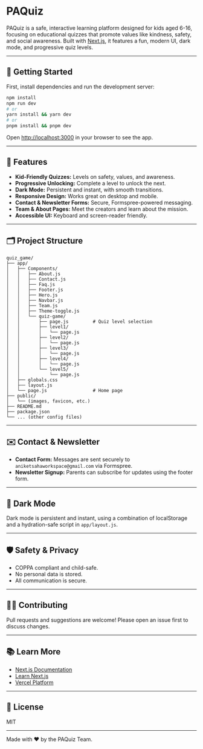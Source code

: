 # PAQuiz

PAQuiz is a safe, interactive learning platform designed for kids aged 6-16, focusing on educational quizzes that promote values like kindness, safety, and social awareness. Built with [Next.js](https://nextjs.org), it features a fun, modern UI, dark mode, and progressive quiz levels.

---

## 🚀 Getting Started

First, install dependencies and run the development server:

```bash
npm install
npm run dev
# or
yarn install && yarn dev
# or
pnpm install && pnpm dev
```

Open [http://localhost:3000](http://localhost:3000) in your browser to see the app.

---

## 🧩 Features

- **Kid-Friendly Quizzes:** Levels on safety, values, and awareness.
- **Progressive Unlocking:** Complete a level to unlock the next.
- **Dark Mode:** Persistent and instant, with smooth transitions.
- **Responsive Design:** Works great on desktop and mobile.
- **Contact & Newsletter Forms:** Secure, Formspree-powered messaging.
- **Team & About Pages:** Meet the creators and learn about the mission.
- **Accessible UI:** Keyboard and screen-reader friendly.

---

## 🗂️ Project Structure

```
quiz_game/
├── app/
│   ├── Components/
│   │   ├── About.js
│   │   ├── Contact.js
│   │   ├── Faq.js
│   │   ├── Footer.js
│   │   ├── Hero.js
│   │   ├── Navbar.js
│   │   ├── Team.js
│   │   ├── Theme-toggle.js
│   │   └── quiz-game/
│   │       ├── page.js         # Quiz level selection
│   │       ├── level1/
│   │       │   └── page.js
│   │       ├── level2/
│   │       │   └── page.js
│   │       ├── level3/
│   │       │   └── page.js
│   │       ├── level4/
│   │       │   └── page.js
│   │       └── level5/
│   │           └── page.js
│   ├── globals.css
│   ├── layout.js
│   └── page.js                 # Home page
├── public/
│   └── (images, favicon, etc.)
├── README.md
├── package.json
└── ... (other config files)
```

---

## ✉️ Contact & Newsletter

- **Contact Form:** Messages are sent securely to `aniketsahaworkspace@gmail.com` via Formspree.
- **Newsletter Signup:** Parents can subscribe for updates using the footer form.

---

## 🌙 Dark Mode

Dark mode is persistent and instant, using a combination of localStorage and a hydration-safe script in `app/layout.js`.

---

## 🛡️ Safety & Privacy

- COPPA compliant and child-safe.
- No personal data is stored.
- All communication is secure.

---

## 👨‍💻 Contributing

Pull requests and suggestions are welcome! Please open an issue first to discuss changes.

---

## 📚 Learn More

- [Next.js Documentation](https://nextjs.org/docs)
- [Learn Next.js](https://nextjs.org/learn)
- [Vercel Platform](https://vercel.com/new?utm_medium=default-template&filter=next.js&utm_source=create-next-app&utm_campaign=create-next-app-readme)

---

## 📝 License

MIT

---

Made with ❤️ by the PAQuiz Team.
